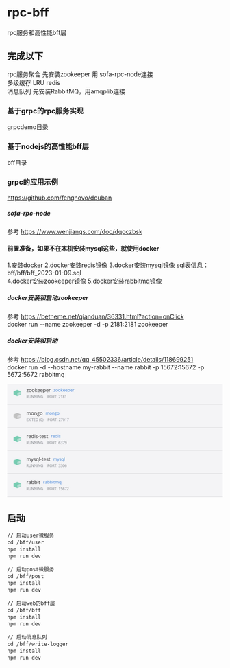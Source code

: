 # rpc-bff
rpc服务和高性能bff层

## 完成以下
rpc服务聚合  先安装zookeeper 用 sofa-rpc-node连接  
多级缓存  LRU  redis  
消息队列  先安装RabbitMQ，用amqplib连接     


### 基于grpc的rpc服务实现
grpcdemo目录

### 基于nodejs的高性能bff层
bff目录

### grpc的应用示例
https://github.com/fengnovo/douban


##### sofa-rpc-node
参考 
https://www.wenjiangs.com/doc/dqoczbsk

#### 前置准备，如果不在本机安装mysql这些，就使用docker
1.安装docker
2.docker安装redis镜像
3.docker安装mysql镜像 sql表信息：bff/bff/bff_2023-01-09.sql  
4.docker安装zookeeper镜像
5.docker安装rabbitmq镜像

##### docker安装和启动zookeeper
参考 
https://betheme.net/qianduan/36331.html?action=onClick   
docker run --name zookeeper -d -p 2181:2181 zookeeper  

##### docker安装和启动 
参考 
https://blog.csdn.net/qq_45502336/article/details/118699251  
docker run -d --hostname my-rabbit --name rabbit -p 15672:15672 -p 5672:5672 rabbitmq

![docker](./docker.jpg)


## 启动
```
// 启动user微服务
cd /bff/user
npm install
npm run dev
```

```
// 启动post微服务
cd /bff/post
npm install
npm run dev
```

```
// 启动web的bff层
cd /bff/bff
npm install
npm run dev
```

```
// 启动消息队列
cd /bff/write-logger
npm install
npm run dev
```